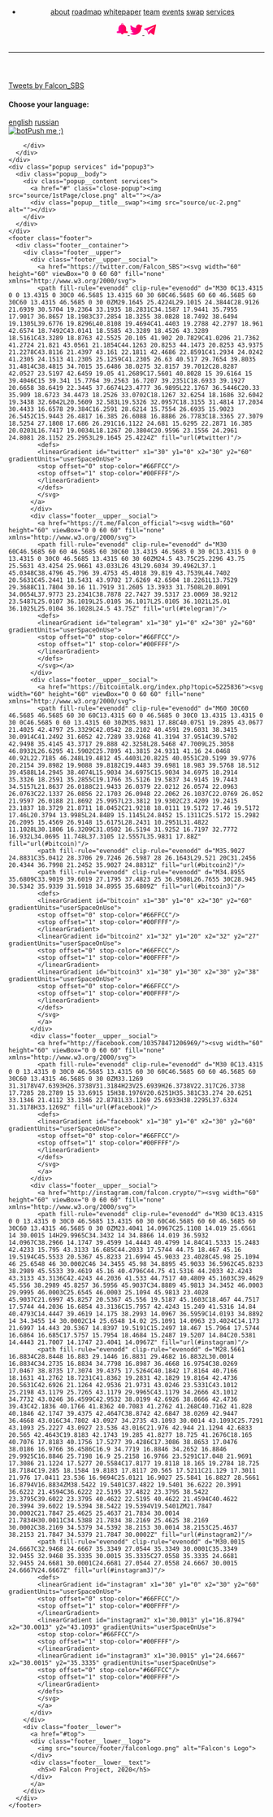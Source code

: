 <!DOCTYPE html>
<html lang="en">
<head>
  <meta charset="UTF-8">
  <meta name="viewport" content="width=device-width, initial-scale=1.0">
  <meta http-equiv="X-UA-Compatible" content="ie=edge">
  <link rel="stylesheet" href="css/events.css">
  <link rel="shortcut icon" href="source/favicon.ico" type="image/x-icon">
  <script src="https://code.jquery.com/jquery-3.5.1.min.js" integrity="sha256-9/aliU8dGd2tb6OSsuzixeV4y/faTqgFtohetphbbj0=" crossorigin="anonymous"></script>
  <title>Events Falcon Project</title>
</head>
<body>
  <div class="wrapper">
    <div class="wrapper__background">
      <div class="wrapper__background__left">
      </div>
      <div class="wrapper__background__right">
      </div>
    </div>
    <header class="header lock-padding">
      <div class="header__container">
        <nav class="nav__menu">
          <div class="nav__menu__list">
            <ul class="nav__menu__list-item">
              <li>
                <a href="https://falconofficial.com/" class="item__link">about</a>
                <a href="https://falconofficial.com/" class="item__link">roadmap</a>
                <a href="#popup" class="item__link popup-link">whitepaper</a>
                <a href="https://falconofficial.com/" class="item__link">team</a>
                <a href="#" class="item__link">events</a>
                <a href="#popup2" class="item__link popup-link">swap</a>
                <a href="#popup3" class="item__link popup-link">services</a>
              </li>
            </ul>
          </div>
          <div class="nav__menu__links">
            <a href="https://t.me/Falcon_announcement">
              <svg width="22" height="23" viewBox="0 0 22 23" fill="none" xmlns="http://www.w3.org/2000/svg">
              <path id="link-1" fill-rule="evenodd" clip-rule="evenodd" d="M8.46429 19.7225V19.8279C8.46429 21.199 9.60714 22.324 11 22.324C12.3929 22.324 13.5357 21.199 13.5357 19.8279V19.7225H13.75H20C21.1071 19.7225 22 18.8436 22 17.7537C22 16.6639 21.1071 15.7498 20 15.7498H19.4643H19.4286H18.7857C18.6071 15.4686 18.5 15.117 18.5 14.7655V10.371C18.5 6.96087 16.1786 4.04293 12.8214 3.19919C12.7857 3.19919 12.7143 3.16403 12.7143 3.09372C12.6786 3.02341 12.6786 2.98825 12.7143 2.91794C12.8929 2.63669 13 2.28513 13 1.93357C13 0.843741 12.1071 0 11 0C9.89286 0 9.03572 0.843741 9.03572 1.93357C9.03572 2.28513 9.10714 2.63669 9.28572 2.91794C9.32143 2.98825 9.32143 3.02341 9.32143 3.09372C9.28572 3.16403 9.21429 3.19919 9.17857 3.19919C5.82143 4.04293 3.5 6.96087 3.5 10.371V14.7655C3.5 15.117 3.39286 15.4686 3.21429 15.7498H2.57143H2.03571C0.928571 15.7498 0 16.6639 0 17.7537C0 18.8436 0.928571 19.7225 2.03571 19.7225H8.28572H8.46429ZM12.0714 1.93357C12.0714 2.53122 11.6071 2.98825 11 2.98825C10.3929 2.98825 9.92857 2.53122 9.92857 1.93357C9.92857 1.33592 10.3929 0.878897 11 0.878897C11.6071 0.878897 12.0714 1.33592 12.0714 1.93357Z" fill="url(#falcon)"/>
              <defs>
              <linearGradient id="falcon" x1="-4.78733e-08" y1="17.7052" x2="21.6303" y2="17.1012" gradientUnits="userSpaceOnUse">
              <stop offset="0" stop-color="#FF00A8"/>
              <stop offset="1" stop-color="#FF003D"/>
              </linearGradient>
              </defs>
              </svg>
            </a>
            <a href="https://twitter.com/Falcon_SBS">
              <svg width="25" height="20" viewBox="0 0 25 20" fill="none" xmlns="http://www.w3.org/2000/svg">
              <path id="link-2" fill-rule="evenodd" clip-rule="evenodd" d="M12.3039 6.21687C8.03922 5.9759 4.26471 4 1.71569 0.915663C1.27451 1.68675 1.02941 2.55422 1.02941 3.46988C1.02941 5.20482 1.96078 6.74699 3.33333 7.66265C2.5 7.66265 1.66667 7.42169 0.980392 7.03614V7.08434C0.980392 9.54217 2.7451 11.5663 5.09804 12.0482C4.65686 12.1446 4.21569 12.241 3.77451 12.241C3.43137 12.241 3.08824 12.1928 2.79412 12.1446C3.43137 14.1205 5.34314 15.6145 7.59804 15.6145C5.83333 17.012 3.62745 17.7831 1.22549 17.7831C0.784314 17.7831 0.392157 17.7831 0 17.7349C2.2549 19.1807 4.95098 20 7.84314 20C17.3039 20 22.451 12.2892 22.451 5.63855V4.96386C23.4314 4.28916 24.3137 3.37349 25 2.36145C24.0686 2.74699 23.0882 3.03614 22.0588 3.18072C23.1373 2.55422 23.9216 1.54217 24.3137 0.385542C23.3333 0.963855 22.2059 1.3494 21.0784 1.59036C20.1471 0.626506 18.7745 0 17.3039 0C14.4608 0 12.1569 2.26506 12.1569 5.06024C12.1569 5.44578 12.2059 5.83133 12.3039 6.21687Z" fill="url(#sbs)"/>
              <defs>
              <linearGradient id="sbs" x1="-5.44015e-08" y1="15.8621" x2="24.5683" y2="14.9919" gradientUnits="userSpaceOnUse">
              <stop offset="0" stop-color="#FF00A8"/>
              <stop offset="1" stop-color="#FF003D"/>
              </linearGradient>
              </defs>
              </svg>
            </a>
            <a href="https://t.me/Falcon_official">
              <svg width="24" height="20" viewBox="0 0 24 20" fill="none" xmlns="http://www.w3.org/2000/svg">
              <path id="link-3" fill-rule="evenodd" clip-rule="evenodd" d="M19.2031 4.41023L9.28466 13.2206L9.05612 14.4343L8.82759 16.8616L6.9079 11.4225L18.746 4.00567C18.746 4.00567 19.4773 3.55616 19.4773 4.00567C19.4773 4.00567 19.6144 4.05062 19.2031 4.41023ZM21.8084 0.229806L0.874572 8.276C0.874572 8.276 -0.0852757 8.6356 0.00613834 9.21996C0.0518453 9.84927 0.874572 10.119 0.874572 10.119L5.6281 11.6923L8.59905 19.4687C8.8733 19.6036 9.14754 19.3788 9.14754 19.3788L12.667 15.9626L17.8319 19.8283C19.2945 20.4577 19.7973 19.1541 19.7973 19.1541L23.5452 0.724264C23.5452 -0.534358 21.8084 0.229806 21.8084 0.229806Z" fill="url(#official)"/>
              <defs>
              <linearGradient id="official" x1="-7.25744e-08" y1="15.8621" x2="23.1419" y2="15.0901" gradientUnits="userSpaceOnUse">
              <stop offset="0" stop-color="#FF00A8"/>
              <stop offset="1" stop-color="#FF003D"/>
              </linearGradient>
              </defs>
              </svg>
            </a>
          </div>
        </nav>
      </div>
      <div class="nav__menu__links-media">
        <a href="http://facebook.com/103578471206969/" target="_blank"><img src="source/1stPage/fb.svg" alt=""></a>
        <a href="https://twitter.com/Falcon_SBS" target="_blank"><img src="source/1stPage/twitter.svg" alt=""></a>
        <a href="https://t.me/Falcon_official" target="_blank"><img src="source/1stPage/tg.svg" alt=""></a>
      </div>
      <div class="nav__container__burger">
        <span></span>
        <span></span>
        <span></span>
      </div>
      <hr class="header__border">
    </header>
    <article class="article">
      <div class="container__events">
        <div class="main__events">
          <a class="twitter-timeline" data-lang="en" data-theme="dark" href="https://twitter.com/Falcon_SBS?ref_src=twsrc%5Etfw">Tweets by Falcon_SBS</a>
        </div>
      </div>
    </article>
    <div class="popup" id="popup">
      <div class="popup__body">
        <div class="popup__content">
          <a href="#" class="close-popup"><img src="source/1stPage/x2.ico" alt=""></a>
          <h4 class="popup__title">Choose your language:</h4>
          <a class="popup__link" href="https://falconofficial.com/whitepaper/WP-eng.pdf"><img src="source/1stPage/eng.svg" alt="">english</a>
          <a class="popup__link" href="https://falconofficial.com/whitepaper/WP-rus.pdf"><img src="source/1stPage/rus.svg" alt="">russian</a>
        </div>
      </div>
    </div>
    <div class="popup swap" id="popup2">
      <div class="popup__body">
        <div class="popup__content swap">
          <a href="#" class="close-popup"><img src="source/1stPage/close.png" alt=""></a>
          <div class="popup__title__swap">
            <a href="http://t.me/Falcon_swap_bot" class="popup__bot-link"><img src="source/swap/bot.jpg" alt="bot">Push me ;)</a>
            <img src="source/uc-2.png" alt="">
          </div>

        </div>
      </div>
    </div>
    <div class="popup services" id="popup3">
      <div class="popup__body">
        <div class="popup__content services">
          <a href="#" class="close-popup"><img src="source/1stPage/close.png" alt=""></a>
          <div class="popup__title__swap"><img src="source/uc-2.png" alt=""></div>
        </div>
      </div>
    </div>
    <footer class="footer">
      <div class="footer__container">
        <div class="footer__upper">
          <div class="footer__upper__social">
            <a href="https://twitter.com/Falcon_SBS"><svg width="60" height="60" viewBox="0 0 60 60" fill="none" xmlns="http://www.w3.org/2000/svg">
            <path fill-rule="evenodd" clip-rule="evenodd" d="M30 0C13.4315 0 0 13.4315 0 30C0 46.5685 13.4315 60 30 60C46.5685 60 60 46.5685 60 30C60 13.4315 46.5685 0 30 0ZM29.1645 25.4224L29.1015 24.3844C28.9126 21.6939 30.5704 19.2364 33.1935 18.2831C34.1587 17.9441 35.7955 17.9017 36.8657 18.1983C37.2854 18.3255 38.0828 18.7492 38.6494 19.1305L39.6776 19.8296L40.8108 19.4694C41.4403 19.2788 42.2797 18.961 42.6574 18.7492C43.0141 18.5585 43.3289 18.4526 43.3289 18.5161C43.3289 18.8763 42.5525 20.105 41.902 20.7829C41.0206 21.7362 41.2724 21.821 43.0561 21.1854C44.1263 20.8253 44.1473 20.8253 43.9375 21.2278C43.8116 21.4397 43.161 22.1811 42.4686 22.8591C41.2934 24.0242 41.2305 24.1513 41.2305 25.1259C41.2305 26.63 40.517 29.7654 39.8035 31.4814C38.4815 34.7015 35.6486 38.0275 32.8157 39.7012C28.8287 42.0527 23.5197 42.6459 19.05 41.2689C17.5601 40.8028 15 39.6164 15 39.4046C15 39.341 15.7764 39.2563 16.7207 39.2351C18.6933 39.1927 20.6658 38.6419 22.3445 37.6674L23.4777 36.9895L22.1767 36.5446C20.33 35.909 18.6723 34.4473 18.2526 33.0702C18.1267 32.6254 18.1686 32.6042 19.3438 32.6042L20.5609 32.583L19.5326 32.0957C18.3155 31.4814 17.2034 30.4433 16.6578 29.384C16.2591 28.6214 15.7554 26.6935 15.9023 26.5452C15.9443 26.4817 16.385 26.6088 16.8886 26.7783C18.3365 27.3079 18.5254 27.1808 17.686 26.291C16.1122 24.681 15.6295 22.2871 16.385 20.0203L16.7417 19.0034L18.1267 20.3804C20.9596 23.1556 24.2961 24.8081 28.1152 25.2953L29.1645 25.4224Z" fill="url(#twitter)"/>
            <defs>
            <linearGradient id="twitter" x1="30" y1="0" x2="30" y2="60" gradientUnits="userSpaceOnUse">
            <stop offset="0" stop-color="#66FFCC"/>
            <stop offset="1" stop-color="#00FFFF"/>
            </linearGradient>
            </defs>
            </svg>
          </a>
          </div>
          <div class="footer__upper__social">
            <a href="https://t.me/Falcon_official"><svg width="60" height="60" viewBox="0 0 60 60" fill="none" xmlns="http://www.w3.org/2000/svg">
            <path fill-rule="evenodd" clip-rule="evenodd" d="M30 60C46.5685 60 60 46.5685 60 30C60 13.4315 46.5685 0 30 0C13.4315 0 0 13.4315 0 30C0 46.5685 13.4315 60 30 60ZM24.5 43.75C25.2296 43.75 25.5631 43.4254 25.9661 43.033L26 43L29.6034 39.4962L37.1 45.0348C38.4796 45.796 39.4753 45.4018 39.819 43.7539L44.7402 20.5631C45.2441 18.5431 43.9702 17.6269 42.6504 18.2261L13.7529 29.3688C11.7804 30.16 11.7919 31.2605 13.3933 31.7508L20.8091 34.0654L37.9773 23.2341C38.7878 22.7427 39.5317 23.0069 38.9212 23.5487L25.0107 36.1019L25.0105 36.1017L25.0105 36.1021L25.01 36.1025L25.0104 36.1028L24.5 43.75Z" fill="url(#telegram)"/>
            <defs>
            <linearGradient id="telegram" x1="30" y1="0" x2="30" y2="60" gradientUnits="userSpaceOnUse">
            <stop offset="0" stop-color="#66FFCC"/>
            <stop offset="1" stop-color="#00FFFF"/>
            </linearGradient>
            </defs>
            </svg></a>
          </div>
          <div class="footer__upper__social">
            <a href="https://bitcointalk.org/index.php?topic=5225836"><svg width="60" height="60" viewBox="0 0 60 60" fill="none" xmlns="http://www.w3.org/2000/svg">
            <path fill-rule="evenodd" clip-rule="evenodd" d="M60 30C60 46.5685 46.5685 60 30 60C13.4315 60 0 46.5685 0 30C0 13.4315 13.4315 0 30 0C46.5685 0 60 13.4315 60 30ZM35.9831 17.88C40.0751 19.2895 43.0677 21.4025 42.4797 25.3329C42.0542 28.2102 40.4591 29.6031 38.3415 30.0914C41.2492 31.6052 42.7289 33.9268 41.3194 37.9514C39.5702 42.9498 35.4145 43.3717 29.888 42.3258L28.5468 47.7009L25.3058 46.8932L26.6295 41.5902C25.7895 41.3815 24.9311 41.16 24.0468 40.92L22.7185 46.248L19.4812 45.4403L20.8225 40.0551C20.5199 39.9776 20.2154 39.8982 19.9088 39.8182C19.4483 39.6981 18.983 39.5768 18.512 39.4588L14.2945 38.4074L15.9034 34.6975C15.9034 34.6975 18.2914 35.3326 18.2591 35.2855C19.1766 35.5126 19.5837 34.9145 19.7443 34.5157L21.8637 26.0188C21.9433 26.0379 22.0212 26.0574 22.0963 26.0763C22.1337 26.0856 22.1703 26.0948 22.2062 26.1037C22.0769 26.052 21.9597 26.0188 21.8692 25.9957L23.3812 19.9302C23.4209 19.2415 23.1837 18.3729 21.8711 18.0452C21.9218 18.0111 19.5172 17.46 19.5172 17.46L20.3794 13.9985L24.8489 15.1145L24.8452 15.1311C25.5172 15.2982 26.2095 15.4569 26.9148 15.6175L28.2431 10.2951L31.4822 11.1028L30.1806 16.3209C31.0502 16.5194 31.9252 16.7197 32.7772 16.932L34.0695 11.748L37.3105 12.5557L35.9831 17.88Z" fill="url(#bitcoin)"/>
            <path fill-rule="evenodd" clip-rule="evenodd" d="M35.9027 24.8831C35.0412 28.3706 29.7246 26.5987 28 26.1643L29.521 20C31.2456 20.4344 36.7998 21.2452 35.9027 24.8831Z" fill="url(#bitcoin2)"/>
            <path fill-rule="evenodd" clip-rule="evenodd" d="M34.8955 35.6809C33.9019 39.6019 27.1795 37.4823 25 36.9508L26.7655 30C28.945 30.5342 35.9339 31.5918 34.8955 35.6809Z" fill="url(#bitcoin3)"/>
            <defs>
            <linearGradient id="bitcoin" x1="30" y1="0" x2="30" y2="60" gradientUnits="userSpaceOnUse">
            <stop offset="0" stop-color="#66FFCC"/>
            <stop offset="1" stop-color="#00FFFF"/>
            </linearGradient>
            <linearGradient id="bitcoin2" x1="32" y1="20" x2="32" y2="27" gradientUnits="userSpaceOnUse">
            <stop offset="0" stop-color="#66FFCC"/>
            <stop offset="1" stop-color="#00FFFF"/>
            </linearGradient>
            <linearGradient id="bitcoin3" x1="30" y1="30" x2="30" y2="38" gradientUnits="userSpaceOnUse">
            <stop offset="0" stop-color="#66FFCC"/>
            <stop offset="1" stop-color="#00FFFF"/>
            </linearGradient>
            </defs>
            </svg>
            </a>
          </div>
          <div class="footer__upper__social">
            <a href="http://facebook.com/103578471206969/"><svg width="60" height="60" viewBox="0 0 60 60" fill="none" xmlns="http://www.w3.org/2000/svg">
            <path fill-rule="evenodd" clip-rule="evenodd" d="M30 0C13.4315 0 0 13.4315 0 30C0 46.5685 13.4315 60 30 60C46.5685 60 60 46.5685 60 30C60 13.4315 46.5685 0 30 0ZM33.1269 31.3178V47.6393H26.3738V31.3184H23V25.6939H26.3738V22.317C26.3738 17.7285 28.2789 15 33.6915 15H38.1976V20.6251H35.381C33.274 20.6251 33.1346 21.4112 33.1346 22.8781L33.1269 25.6933H38.2295L37.6324 31.3178H33.1269Z" fill="url(#facebook)"/>
            <defs>
            <linearGradient id="facebook" x1="30" y1="0" x2="30" y2="60" gradientUnits="userSpaceOnUse">
            <stop offset="0" stop-color="#66FFCC"/>
            <stop offset="1" stop-color="#00FFFF"/>
            </linearGradient>
            </defs>
            </svg>
            </a>
          </div>
          <div class="footer__upper__social">
            <a href="http://instagram.com/falcon.crypto/"><svg width="60" height="60" viewBox="0 0 60 60" fill="none" xmlns="http://www.w3.org/2000/svg">
            <path fill-rule="evenodd" clip-rule="evenodd" d="M30 0C13.4315 0 0 13.4315 0 30C0 46.5685 13.4315 60 30 60C46.5685 60 60 46.5685 60 30C60 13.4315 46.5685 0 30 0ZM23.4041 14.0967C25.1108 14.019 25.6561 14 30.0015 14H29.9965C34.3432 14 34.8866 14.019 36.5932 14.0967C38.2966 14.1747 39.4599 14.4443 40.4799 14.84C41.5333 15.2483 42.4233 15.795 43.3133 16.685C44.2033 17.5744 44.75 18.467 45.16 19.5194C45.5533 20.5367 45.8233 21.6994 45.9033 23.4028C45.98 25.1094 46 25.6548 46 30.0002C46 34.3455 45.98 34.8895 45.9033 36.5962C45.8233 38.2989 45.5533 39.4619 45.16 40.4796C44.75 41.5316 44.2033 42.4243 43.3133 43.3136C42.4243 44.2036 41.533 44.7517 40.4809 45.1603C39.4629 45.556 38.2989 45.8257 36.5956 45.9037C34.8889 45.9813 34.3452 46.0003 29.9995 46.0003C25.6545 46.0003 25.1094 45.9813 23.4028 45.9037C21.6997 45.8257 20.5367 45.556 19.5187 45.1603C18.467 44.7517 17.5744 44.2036 16.6854 43.3136C15.7957 42.4243 15.249 41.5316 14.84 40.4793C14.4447 39.4619 14.175 38.2993 14.0967 36.5959C14.0193 34.8892 14 34.3455 14 30.0002C14 25.6548 14.02 25.1091 14.0963 23.4024C14.173 21.6997 14.443 20.5367 14.8397 19.5191C15.2497 18.467 15.7964 17.5744 16.6864 16.685C17.5757 15.7954 18.4684 15.2487 19.5207 14.84C20.5381 14.4443 21.7007 14.1747 23.4041 14.0967Z" fill="url(#instagram)"/>
            <path fill-rule="evenodd" clip-rule="evenodd" d="M28.5661 16.8834C28.8448 16.883 29.1446 16.8831 29.4682 16.8832L30.0014 16.8834C34.2735 16.8834 34.7798 16.8987 36.4668 16.9754C38.0269 17.0467 38.8735 17.3074 39.4375 17.5264C40.1842 17.8164 40.7166 18.1631 41.2762 18.7231C41.8362 19.2831 42.1829 19.8164 42.4736 20.5631C42.6926 21.1264 42.9536 21.9731 43.0246 23.5331C43.1012 25.2198 43.1179 25.7265 43.1179 29.9965C43.1179 34.2666 43.1012 34.7732 43.0246 36.4599C42.9532 38.0199 42.6926 38.8666 42.4736 39.43C42.1836 40.1766 41.8362 40.7083 41.2762 41.268C40.7162 41.828 40.1846 42.1747 39.4375 42.4647C38.8742 42.6847 38.0269 42.9447 36.4668 43.016C34.7802 43.0927 34.2735 43.1093 30.0014 43.1093C25.7291 43.1093 25.2227 43.0927 23.536 43.016C21.976 42.944 21.1294 42.6833 20.565 42.4643C19.8183 42.1743 19.285 41.8277 18.725 41.2676C18.165 40.7076 17.8183 40.1756 17.5277 39.4286C17.3086 38.8653 17.0476 38.0186 16.9766 36.4586C16.9 34.7719 16.8846 34.2652 16.8846 29.9925C16.8846 25.7198 16.9 25.2158 16.9766 23.5291C17.048 21.9691 17.3086 21.1224 17.5277 20.5584C17.8177 19.8118 18.165 19.2784 18.725 18.7184C19.285 18.1584 19.8183 17.8117 20.565 17.5211C21.129 17.3011 21.976 17.0411 23.536 16.9694C25.0121 16.9027 25.5841 16.8827 28.5661 16.8794V16.8834ZM38.5422 19.5401C37.4822 19.5401 36.6222 20.3991 36.6222 21.4594C36.6222 22.5195 37.4822 23.3795 38.5422 23.3795C39.6022 23.3795 40.4622 22.5195 40.4622 21.4594C40.4622 20.3994 39.6022 19.5394 38.5422 19.5394V19.5401ZM21.7847 30.0002C21.7847 25.4625 25.4637 21.7834 30.0014 21.7834H30.0011C34.5388 21.7834 38.2169 25.4625 38.2169 30.0002C38.2169 34.5379 34.5392 38.2153 30.0014 38.2153C25.4637 38.2153 21.7847 34.5379 21.7847 30.0002Z" fill="url(#instagram2)"/>
            <path fill-rule="evenodd" clip-rule="evenodd" d="M30.0015 24.6667C32.9468 24.6667 35.3349 27.0544 35.3349 30.0001C35.3349 32.9455 32.9468 35.3335 30.0015 35.3335C27.0558 35.3335 24.6681 32.9455 24.6681 30.0001C24.6681 27.0544 27.0558 24.6667 30.0015 24.6667V24.6667Z" fill="url(#instagram3)"/>
            <defs>
            <linearGradient id="instagram" x1="30" y1="0" x2="30" y2="60" gradientUnits="userSpaceOnUse">
            <stop offset="0" stop-color="#66FFCC"/>
            <stop offset="1" stop-color="#00FFFF"/>
            </linearGradient>
            <linearGradient id="instagram2" x1="30.0013" y1="16.8794" x2="30.0013" y2="43.1093" gradientUnits="userSpaceOnUse">
            <stop stop-color="#66FFCC"/>
            <stop offset="1" stop-color="#00FFFF"/>
            </linearGradient>
            <linearGradient id="instagram3" x1="30.0015" y1="24.6667" x2="30.0015" y2="35.3335" gradientUnits="userSpaceOnUse">
            <stop offset="0" stop-color="#66FFCC"/>
            <stop offset="1" stop-color="#00FFFF"/>
            </linearGradient>
            </defs>
            </svg>
            </a>
          </div>
        </div>
        <div class="footer__lower">
          <a href="#top">
          <div class="footer__lower__logo">
            <img src="source/footer/falconlogo.png" alt="Falcon's Logo">
          </div>
          <div class="footer__lower__text">
            <h5>© Falcon Project, 2020</h5>
          </div>
          </a>
        </div>
      </div>
    </footer>
  </div>
<script async src="https://platform.twitter.com/widgets.js" charset="utf-8"></script>
<script src="js/events.js"></script>
</body>
</html>
